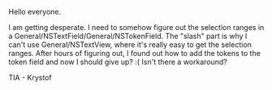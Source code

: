 


Hello everyone.

I am getting desperate. I need to somehow figure out the selection ranges in a General/NSTextField/General/NSTokenField. The "slash" part is why I can't use General/NSTextView, where it's really easy to get the selection ranges. After hours of figuring out, I found out how to add the tokens to the token field and now I should give up? :( Isn't there a workaround?

TIA - Krystof